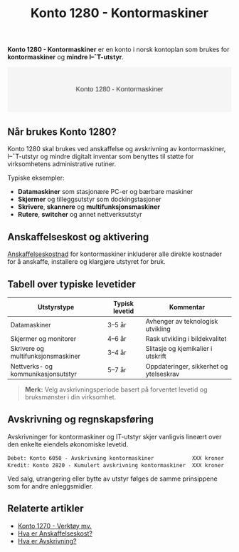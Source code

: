 ﻿---
title: "Konto 1280 - Kontormaskiner"
meta_title: "1280"
meta_description: '**Konto 1280 - Kontormaskiner** er en konto i norsk kontoplan som brukes for **kontormaskiner** og **mindre I–¯T-utstyr**.'
slug: 1280
type: blog
layout: pages/single
---

**Konto 1280 - Kontormaskiner** er en konto i norsk kontoplan som brukes for **kontormaskiner** og **mindre I–¯T-utstyr**.

![Illustrasjon av konto 1280 kontormaskiner](1280-kontormaskiner-image.svg)

## Når brukes Konto 1280?

Konto 1280 skal brukes ved anskaffelse og avskrivning av kontormaskiner, I–¯T-utstyr og mindre digitalt inventar som benyttes til støtte for virksomhetens administrative rutiner.

Typiske eksempler:

* **Datamaskiner** som stasjonære PC-er og bærbare maskiner
* **Skjermer** og tilleggsutstyr som dockingstasjoner
* **Skrivere**, **skannere** og **multifunksjonsmaskiner**
* **Rutere**, **switcher** og annet nettverksutstyr

## Anskaffelseskost og aktivering

[Anskaffelseskostnad](/blogs/regnskap/hva-er-anskaffelseskost "Hva er Anskaffelseskost?") for kontormaskiner inkluderer alle direkte kostnader for å anskaffe, installere og klargjøre utstyret for bruk.

## Tabell over typiske levetider

| **Utstyrstype**                         | **Typisk levetid** | **Kommentar**                             |
|-----------------------------------------|--------------------|-------------------------------------------|
| Datamaskiner                            | 3–5 år             | Avhenger av teknologisk utvikling         |
| Skjermer og monitorer                   | 4–6 år             | Rask utvikling i bildekvalitet            |
| Skrivere og multifunksjonsmaskiner      | 3–4 år             | Slitasje og kjemikalier i utskrift        |
| Nettverks- og kommunikasjonsutstyr      | 5–7 år             | Oppdateringer, sikkerhet og ytelseskrav    |

> **Merk:** Velg avskrivningsperiode basert på forventet levetid og bruksmønster i din virksomhet.

## Avskrivning og regnskapsføring

Avskrivninger for kontormaskiner og IT-utstyr skjer vanligvis lineært over den enkelte eiendels økonomiske levetid.

```plaintext
Debet: Konto 6050 - Avskrivning kontormaskiner            XXX kroner
Kredit: Konto 2820 - Kumulert avskrivning kontormaskiner  XXX kroner
```

Ved salg, utrangering eller bytte av utstyr følges de samme prinsippene som for andre anleggsmidler.

## Relaterte artikler

* [Konto 1270 - Verktøy mv.](/blogs/kontoplan/1270-verktoy-mv "Konto 1270 - Verktøy mv.")
* [Hva er Anskaffelseskost?](/blogs/regnskap/hva-er-anskaffelseskost "Hva er Anskaffelseskost?")
* [Hva er Avskrivning?](/blogs/regnskap/hva-er-avskrivning "Hva er Avskrivning i Regnskap?")






